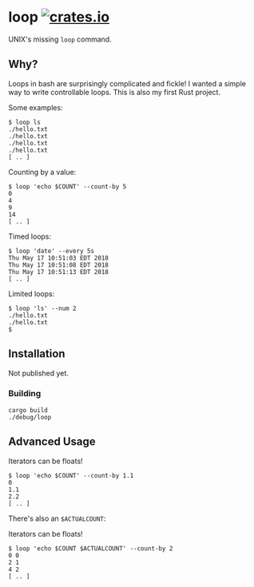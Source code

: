 # loop [![crates.io](https://img.shields.io/crates/v/loop-rs.svg)](https://crates.io/crates/loop-rs)

UNIX's missing `loop` command. 

## Why?

Loops in bash are surprisingly complicated and fickle! I wanted a simple way to write controllable loops. This is also my first Rust project.

Some examples:

    $ loop ls 
    ./hello.txt
    ./hello.txt
    ./hello.txt
    ./hello.txt
    [ .. ]

Counting by a value:

    $ loop 'echo $COUNT' --count-by 5
    0
    4
    9
    14
    [ .. ]

Timed loops:

    $ loop 'date' --every 5s
    Thu May 17 10:51:03 EDT 2018
    Thu May 17 10:51:08 EDT 2018
    Thu May 17 10:51:13 EDT 2018
    [ .. ]

Limited loops:

    $ loop 'ls' --num 2
    ./hello.txt
    ./hello.txt
    $ 

## Installation

Not published yet.

### Building

    cargo build
    ./debug/loop

## Advanced Usage

Iterators can be floats!

    $ loop 'echo $COUNT' --count-by 1.1
    0
    1.1
    2.2
    [ .. ]

There's also an `$ACTUALCOUNT`:

Iterators can be floats!

    $ loop 'echo $COUNT $ACTUALCOUNT' --count-by 2
    0 0
    2 1
    4 2
    [ .. ]
